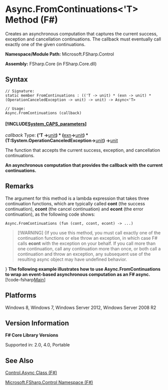 # Async.FromContinuations<'T> Method (F#)

Creates an asynchronous computation that captures the current success, exception and cancellation continuations. The callback must eventually call exactly one of the given continuations.

**Namespace/Module Path:** Microsoft.FSharp.Control

**Assembly:** FSharp.Core (in FSharp.Core.dll)


## Syntax

```
// Signature:
static member FromContinuations : (('T -> unit) * (exn -> unit) * (OperationCanceledException -> unit) -> unit) -> Async<'T>

// Usage:
Async.FromContinuations (callback)
```

#### [!INCLUDE[System_CAPS_parameters](//System/Token/System_CAPS_parameters_md.md)]
*callback*
Type: **('T -&gt;**[unit](http://msdn.microsoft.com/en-us/library/00b837c2-6c8a-483a-87d3-0479c64037a7)**) &#42; (**[exn](http://msdn.microsoft.com/en-us/library/e1569b69-3b30-440b-8c6f-966d1c6a06ab)**-&gt;**[unit](http://msdn.microsoft.com/en-us/library/00b837c2-6c8a-483a-87d3-0479c64037a7)**) &#42; (****T:System.OperationCanceledException****-&gt;**[unit](http://msdn.microsoft.com/en-us/library/00b837c2-6c8a-483a-87d3-0479c64037a7)**) -&gt;**[unit](http://msdn.microsoft.com/en-us/library/00b837c2-6c8a-483a-87d3-0479c64037a7)


The function that accepts the current success, exception, and cancellation continuations.



**An asynchronous computation that provides the callback with the current continuations.**
## Remarks
The argument for this method is a lambda expression that takes three continuation functions, which are typically called **cont** (the success continuation), **ccont** (the cancel continuation) and **econt** (the error continuation), as the following code shows:


```
Async.FromContinuations (fun (cont, ccont, econt) -> ...)
```

>[!WARNING] {If you use this method, you must call exactly one of the continuation functions or else throw an exception, in which case F# calls **econt** with the exception on your behalf. If you call more than one continuation, call any continuation more than once, or both call a continuation and throw an exception, any subsequent use of the resulting async object may have undefined behavior.

}
**The following example illustrates how to use Async.FromContinuations to wrap an event-based asynchronous computation as an F# async.**
[!code-fsharp[Main](snippets/fsasyncapis/snippet23.fs)]
## Platforms
Windows 8, Windows 7, Windows Server 2012, Windows Server 2008 R2


## Version Information
**F# Core Library Versions**

Supported in: 2.0, 4.0, Portable




## See Also
[Control.Async Class &#40;F&#35;&#41;](Control.Async+Class+%28FSharp%29.md)

[Microsoft.FSharp.Control Namespace &#40;F&#35;&#41;](Microsoft.FSharp.Control+Namespace+%28FSharp%29.md)

